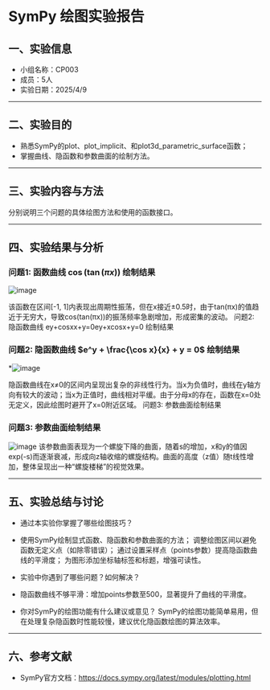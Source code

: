 # SymPy 绘图实验报告

## 一、实验信息

- 小组名称：CP003
- 成员：5人
- 实验日期：2025/4/9

---

## 二、实验目的

- 熟悉SymPy的plot、plot_implicit、和plot3d_parametric_surface函数；
- 掌握曲线、隐函数和参数曲面的绘制方法。

---

## 三、实验内容与方法

分别说明三个问题的具体绘图方法和使用的函数接口。

---

## 四、实验结果与分析

### 问题1: 函数曲线 $\cos(\tan(\pi x))$ 绘制结果

![image](https://github.com/user-attachments/assets/63861c44-cc41-4b42-8655-637858d73644)

该函数在区间[-1, 1]内表现出周期性振荡，但在x接近±0.5时，由于tan(πx)的值趋近于无穷大，导致cos(tan(πx))的振荡频率急剧增加，形成密集的波动。
问题2: 隐函数曲线 ey+cos⁡xx+y=0ey+xcosx​+y=0 绘制结果

### 问题2: 隐函数曲线 $e^y + \frac{\cos x}{x} + y = 0$ 绘制结果

*![image](https://github.com/user-attachments/assets/a62aa0da-defe-4a26-9cb6-9a36eec98429)

隐函数曲线在x≠0的区间内呈现出复杂的非线性行为。当x为负值时，曲线在y轴方向有较大的波动；当x为正值时，曲线相对平缓。由于分母x的存在，函数在x=0处无定义，因此绘图时避开了x=0附近区域。
问题3: 参数曲面绘制结果
### 问题3: 参数曲面绘制结果

![image](https://github.com/user-attachments/assets/7911c987-a9d9-4a3b-9d26-3a7153461c5e)
该参数曲面表现为一个螺旋下降的曲面，随着s的增加，x和y的值因exp(-s)而逐渐衰减，形成向z轴收缩的螺旋结构。曲面的高度（z值）随t线性增加，整体呈现出一种“螺旋楼梯”的视觉效果。


---

## 五、实验总结与讨论

- 通过本实验你掌握了哪些绘图技巧？
- 使用SymPy绘制显式函数、隐函数和参数曲面的方法；
  调整绘图区间以避免函数无定义点（如除零错误）；
  通过设置采样点（points参数）提高隐函数曲线的平滑度；
  为图形添加坐标轴标签和标题，增强可读性。

- 实验中你遇到了哪些问题？如何解决？
- 隐函数曲线不够平滑：增加points参数至500，显著提升了曲线的平滑度。
- 你对SymPy的绘图功能有什么建议或意见？
  SymPy的绘图功能简单易用，但在处理复杂隐函数时性能较慢，建议优化隐函数绘图的算法效率。
---

## 六、参考文献

- SymPy官方文档：https://docs.sympy.org/latest/modules/plotting.html
